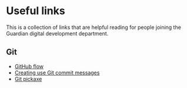 # Useful links

This is a collection of links that are helpful reading for people joining the Guardian digital development department.

## Git

* [GitHub flow](https://guides.github.com/introduction/flow/:w)
* [Creating use Git commit messages](http://chris.beams.io/posts/git-commit/)
* [Git pickaxe](http://www.philandstuff.com/2014/02/09/git-pickaxe.html)